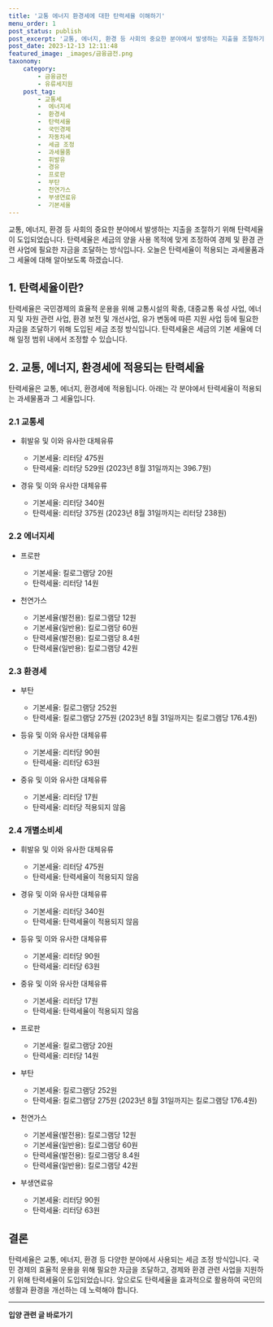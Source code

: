 ```yaml
---
title: '교통 에너지 환경세에 대한 탄력세율 이해하기'
menu_order: 1
post_status: publish
post_excerpt: '교통, 에너지, 환경 등 사회의 중요한 분야에서 발생하는 지출을 조절하기 위해 탄력세율이 도입되었습니다. 탄력세율은 세금의 양을 사용 목적에 맞게 조정하여 경제 및 환경 관련 사업에 필요한 자금을 조달하는 방식입니다. 오늘은 탄력세율이 적용되는 과세물품과 그 세율에 대해 알아보도록 하겠습니다.'
post_date: 2023-12-13 12:11:48
featured_image: _images/금융금전.png
taxonomy:
    category:
        - 금융금전
        - 유류세지원
    post_tag:
        - 교통세
        -  에너지세
        -  환경세
        -  탄력세율
        -  국민경제
        -  자동차세
        -  세금 조정
        -  과세물품
        -  휘발유
        -  경유
        -  프로판
        -  부탄
        -  천연가스
        -  부생연료유
        -  기본세율
---
```




교통, 에너지, 환경 등 사회의 중요한 분야에서 발생하는 지출을 조절하기 위해 탄력세율이 도입되었습니다. 탄력세율은 세금의 양을 사용 목적에 맞게 조정하여 경제 및 환경 관련 사업에 필요한 자금을 조달하는 방식입니다. 오늘은 탄력세율이 적용되는 과세물품과 그 세율에 대해 알아보도록 하겠습니다.

## 1. 탄력세율이란?
탄력세율은 국민경제의 효율적 운용을 위해 교통시설의 확충, 대중교통 육성 사업, 에너지 및 자원 관련 사업, 환경 보전 및 개선사업, 유가 변동에 따른 지원 사업 등에 필요한 자금을 조달하기 위해 도입된 세금 조정 방식입니다. 탄력세율은 세금의 기본 세율에 더해 일정 범위 내에서 조정할 수 있습니다.

## 2. 교통, 에너지, 환경세에 적용되는 탄력세율
탄력세율은 교통, 에너지, 환경세에 적용됩니다. 아래는 각 분야에서 탄력세율이 적용되는 과세물품과 그 세율입니다.

### 2.1 교통세
- 휘발유 및 이와 유사한 대체유류
  - 기본세율: 리터당 475원
  - 탄력세율: 리터당 529원 (2023년 8월 31일까지는 396.7원)

- 경유 및 이와 유사한 대체유류
  - 기본세율: 리터당 340원
  - 탄력세율: 리터당 375원 (2023년 8월 31일까지는 리터당 238원)

### 2.2 에너지세
- 프로판
  - 기본세율: 킬로그램당 20원
  - 탄력세율: 리터당 14원

- 천연가스
  - 기본세율(발전용): 킬로그램당 12원
  - 기본세율(일반용): 킬로그램당 60원
  - 탄력세율(발전용): 킬로그램당 8.4원
  - 탄력세율(일반용): 킬로그램당 42원

### 2.3 환경세
- 부탄
  - 기본세율: 킬로그램당 252원
  - 탄력세율: 킬로그램당 275원 (2023년 8월 31일까지는 킬로그램당 176.4원)
  
- 등유 및 이와 유사한 대체유류
  - 기본세율: 리터당 90원
  - 탄력세율: 리터당 63원

- 중유 및 이와 유사한 대체유류
  - 기본세율: 리터당 17원
  - 탄력세율: 리터당 적용되지 않음

### 2.4 개별소비세
- 휘발유 및 이와 유사한 대체유류
  - 기본세율: 리터당 475원
  - 탄력세율: 탄력세율이 적용되지 않음

- 경유 및 이와 유사한 대체유류
  - 기본세율: 리터당 340원
  - 탄력세율: 탄력세율이 적용되지 않음

- 등유 및 이와 유사한 대체유류
  - 기본세율: 리터당 90원
  - 탄력세율: 리터당 63원

- 중유 및 이와 유사한 대체유류
  - 기본세율: 리터당 17원
  - 탄력세율: 탄력세율이 적용되지 않음

- 프로판
  - 기본세율: 킬로그램당 20원
  - 탄력세율: 리터당 14원

- 부탄
  - 기본세율: 킬로그램당 252원
  - 탄력세율: 킬로그램당 275원 (2023년 8월 31일까지는 킬로그램당 176.4원)

- 천연가스
  - 기본세율(발전용): 킬로그램당 12원
  - 기본세율(일반용): 킬로그램당 60원
  - 탄력세율(발전용): 킬로그램당 8.4원
  - 탄력세율(일반용): 킬로그램당 42원

- 부생연료유
  - 기본세율: 리터당 90원
  - 탄력세율: 리터당 63원

## 결론
탄력세율은 교통, 에너지, 환경 등 다양한 분야에서 사용되는 세금 조정 방식입니다. 국민 경제의 효율적 운용을 위해 필요한 자금을 조달하고, 경제와 환경 관련 사업을 지원하기 위해 탄력세율이 도입되었습니다. 앞으로도 탄력세율을 효과적으로 활용하여 국민의 생활과 환경을 개선하는 데 노력해야 합니다.
<!-- wp:separator -->
<hr class="wp-block-separator has-alpha-channel-opacity"/>
<!-- /wp:separator -->

<!-- wp:group {"backgroundColor":"base","layout":{"type":"constrained"}} -->
<div class="wp-block-group has-base-background-color has-background"><!-- wp:paragraph {"align":"center","fontSize":"medium"} -->
<p class="has-text-align-center has-large-font-size"><strong>입양 관련 글 바로가기</strong></p>
<!-- /wp:paragraph -->


<!-- wp:latest-posts
{"categories":[{"id":1407,"count":19,"description":"","link":"https://uknowlaw.com/category/%ec%9e%85%ec%96%91/","name":"입양","slug":"입양","taxonomy":"category","parent":0,"meta":[],"_links":{"self":[{"href":"https://uknowlaw.com/wp-json/wp/v2/categories/1407"}],"collection":[{"href":"https://uknowlaw.com/wp-json/wp/v2/categories"}],"about":[{"href":"https://uknowlaw.com/wp-json/wp/v2/taxonomies/category"}],"wp:post_type":[{"href":"https://uknowlaw.com/wp-json/wp/v2/posts?categories=1407"}],"curies":[{"name":"wp","href":"https://api.w.org/{rel}","templated":true}]}}],"postsToShow":100,"excerptLength":28,"postLayout":"grid","columns":2,"featuredImageAlign":"left","featuredImageSizeSlug":"large","fontSize":"small"} /--></div>
<!-- /wp:group -->